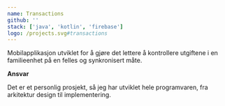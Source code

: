 ```yaml
---
name: Transactions
github: ''
stack: ['java', 'kotlin', 'firebase']
logo: /projects.svg#transactions
---
```


Mobilapplikasjon utviklet for å gjøre det lettere å kontrollere utgiftene i en
familieenhet på en felles og synkronisert måte.

<b>Ansvar</b>

Det er et personlig prosjekt, så jeg har utviklet hele programvaren, fra arkitektur
design til implementering.
